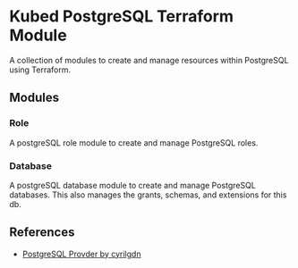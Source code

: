 # Kubed PostgreSQL Terraform Module

A collection of modules to create and manage resources within PostgreSQL using Terraform.

## Modules 

### Role 

A postgreSQL role module to create and manage PostgreSQL roles.

### Database

A postgreSQL database module to create and manage PostgreSQL databases. This also manages the grants, schemas, and extensions for this db. 

## References

- [PostgreSQL Provder by cyrilgdn](https://search.opentofu.org/provider/cyrilgdn/postgresql/latest)
